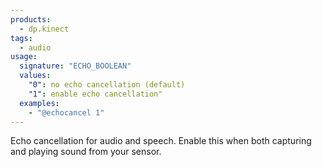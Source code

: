 ```yaml
---
products:
  - dp.kinect
tags:
  - audio
usage:
  signature: "ECHO_BOOLEAN"
  values:
    "0": no echo cancellation (default)
    "1": enable echo cancellation"
  examples:
    - "@echocancel 1"
---
```


Echo cancellation for audio and speech. Enable this when both capturing
and playing sound from your sensor.

